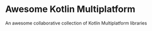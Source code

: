 # Awesome Kotlin Multiplatform
An awesome collaborative collection of Kotlin Multiplatform libraries

<!-- 

PLEASE DO NOT UPDATE THIS FILE, UPDATE CONTENTS.JSON INSTEAD. THANK YOU :-)

 -->